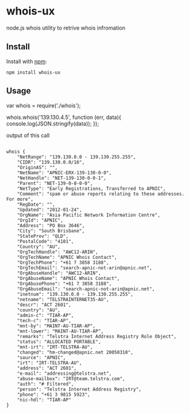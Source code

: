 # whois-ux 

node.js whois utility to retrive whois infromation

## Install

Install with [npm](http://github.com/xreader/whois):

    npm install whois-ux 

## Usage


var whois = require('./whois');

whois.whois('139.130.4.5', function (err, data){
	console.log(JSON.stringify(data));
});

output of this call

<code>
whois {
    "NetRange": "139.130.0.0 - 139.130.255.255",
    "CIDR": "139.130.0.0/16",
    "OriginAS": "",
    "NetName": "APNIC-ERX-139-130-0-0",
    "NetHandle": "NET-139-130-0-0-1",
    "Parent": "NET-139-0-0-0-0",
    "NetType": "Early Registrations, Transferred to APNIC",
    "Comment": "spam or abuse reports relating to these addresses.  For more",
    "RegDate": "",
    "Updated": "2012-01-24",
    "OrgName": "Asia Pacific Network Information Centre",
    "OrgId": "APNIC",
    "Address": "PO Box 3646",
    "City": "South Brisbane",
    "StateProv": "QLD",
    "PostalCode": "4101",
    "Country": "AU",
    "OrgTechHandle": "AWC12-ARIN",
    "OrgTechName": "APNIC Whois Contact",
    "OrgTechPhone": "+61 7 3858 3188",
    "OrgTechEmail": "search-apnic-not-arin@apnic.net",
    "OrgAbuseHandle": "AWC12-ARIN",
    "OrgAbuseName": "APNIC Whois Contact",
    "OrgAbusePhone": "+61 7 3858 3188",
    "OrgAbuseEmail": "search-apnic-not-arin@apnic.net",
    "inetnum": "139.130.0.0 - 139.130.255.255",
    "netname": "TELSTRAINTERNET35-AU",
    "descr": "ACT 2601",
    "country": "AU",
    "admin-c": "TIAR-AP",
    "tech-c": "TIAR-AP",
    "mnt-by": "MAINT-AU-TIAR-AP",
    "mnt-lower": "MAINT-AU-TIAR-AP",
    "remarks": "Telstra Internet Address Registry Role Object",
    "status": "ALLOCATED PORTABLE",
    "mnt-irt": "IRT-TELSTRA-AU",
    "changed": "hm-changed@apnic.net 20050310",
    "source": "APNIC",
    "irt": "IRT-TELSTRA-AU",
    "address": "ACT 2601",
    "e-mail": "addressing@telstra.net",
    "abuse-mailbox": "IRT@team.telstra.com",
    "auth": "# Filtered",
    "person": "Telstra Internet Address Registry",
    "phone": "+61 3 9815 5923",
    "nic-hdl": "TIAR-AP"
}
</code>

